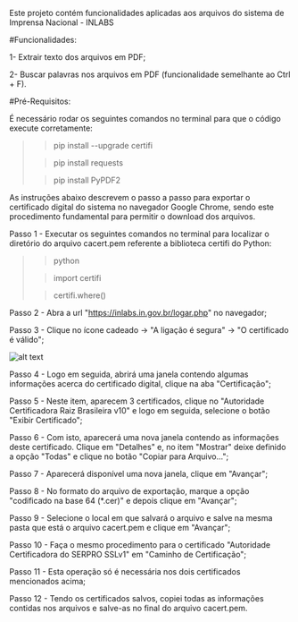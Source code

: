 Este projeto contém funcionalidades aplicadas aos arquivos do sistema de Imprensa Nacional - INLABS

#Funcionalidades:

1- Extrair texto dos arquivos em PDF;

2- Buscar palavras nos arquivos em PDF (funcionalidade semelhante ao Ctrl + F).

#Pré-Requisitos:

É necessário rodar os seguintes comandos no terminal para que o código execute corretamente: 
>> pip install --upgrade certifi
>
>> pip install requests
>
>> pip install PyPDF2

As instruções abaixo descrevem o passo a passo para exportar o certificado digital do sistema no navegador Google Chrome, 
sendo este procedimento fundamental para permitir o download dos arquivos.

Passo 1 - Executar os seguintes comandos no terminal para localizar o diretório do arquivo cacert.pem referente a
biblioteca certifi do Python:
>> python
>
>> import certifi
> 
>> certifi.where()

Passo 2 - Abra a url "https://inlabs.in.gov.br/logar.php" no navegador;

Passo 3 - Clique no ícone cadeado -> "A ligação é segura" -> "O certificado é válido";

![alt text]("https://github.com/Franciscaamanda/Estagio/blob/master/imagens/Imagem1.jpg")

Passo 4 - Logo em seguida, abrirá uma janela contendo algumas informações acerca do certificado digital,
clique na aba "Certificação";

Passo 5 - Neste item, aparecem 3 certificados, clique no "Autoridade Certificadora Raiz Brasileira v10" e logo em seguida, 
selecione o botão "Exibir Certificado";

Passo 6 - Com isto, aparecerá uma nova janela contendo as informações deste certificado. Clique em "Detalhes" e, no item 
"Mostrar" deixe definido a opção "Todas" e clique no botão "Copiar para Arquivo...";

Passo 7 - Aparecerá disponível uma nova janela, clique em "Avançar";

Passo 8 - No formato do arquivo de exportação, marque a opção "codificado na base 64 (*.cer)" e depois clique em 
"Avançar";

Passo 9 - Selecione o local em que salvará o arquivo e salve na mesma pasta que está o arquivo cacert.pem e clique em 
"Avançar";

Passo 10 - Faça o mesmo procedimento para o certificado "Autoridade Certificadora do SERPRO SSLv1" em "Caminho de
Certificação";

Passo 11 - Esta operação só é necessária nos dois certificados mencionados acima;

Passo 12 - Tendo os certificados salvos, copiei todas as informações contidas nos arquivos e salve-as no final do arquivo
cacert.pem.